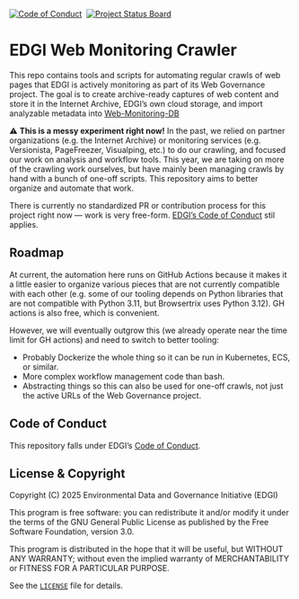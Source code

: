 [![Code of Conduct](https://img.shields.io/badge/%E2%9D%A4-code%20of%20conduct-blue.svg?style=flat)][conduct] &nbsp;[![Project Status Board](https://img.shields.io/badge/✔-Project%20Status%20Board-green.svg?style=flat)][project]


# EDGI Web Monitoring Crawler

This repo contains tools and scripts for automating regular crawls of web pages that EDGI is actively monitoring as part of its Web Governance project. The goal is to create archive-ready captures of web content and store it in the Internet Archive, EDGI’s own cloud storage, and import analyzable metadata into [Web-Monitoring-DB][]

⚠️ **This is a messy experiment right now!** In the past, we relied on partner organizations (e.g. the Internet Archive) or monitoring services (e.g. Versionista, PageFreezer, Visualping, etc.) to do our crawling, and focused our work on analysis and workflow tools. This year, we are taking on more of the crawling work ourselves, but have mainly been managing crawls by hand with a bunch of one-off scripts. This repository aims to better organize and automate that work.

There is currently no standardized PR or contribution process for this project right now — work is very free-form. [EDGI’s Code of Conduct](#code-of-conduct) stil applies.


## Roadmap

At current, the automation here runs on GitHub Actions because it makes it a little easier to organize various pieces that are not currently compatible with each other (e.g. some of our tooling depends on Python libraries that are not compatible with Python 3.11, but Browsertrix uses Python 3.12). GH actions is also free, which is convenient.

However, we will eventually outgrow this (we already operate near the time limit for GH actions) and need to switch to better tooling:
- Probably Dockerize the whole thing so it can be run in Kubernetes, ECS, or similar.
- More complex workflow management code than bash.
- Abstracting things so this can also be used for one-off crawls, not just the active URLs of the Web Governance project.


## Code of Conduct

This repository falls under EDGI’s [Code of Conduct][conduct].


## License & Copyright

Copyright (C) 2025 Environmental Data and Governance Initiative (EDGI)

This program is free software: you can redistribute it and/or modify it under the terms of the GNU General Public License as published by the Free Software Foundation, version 3.0.

This program is distributed in the hope that it will be useful, but WITHOUT ANY WARRANTY; without even the implied warranty of MERCHANTABILITY or FITNESS FOR A PARTICULAR PURPOSE.

See the [`LICENSE`](https://github.com/edgi-govdata-archiving/webpage-versions-processing/blob/main/LICENSE) file for details.


[conduct]: https://github.com/edgi-govdata-archiving/overview/blob/main/CONDUCT.md
[project]: https://github.com/orgs/edgi-govdata-archiving/projects/32
[web-monitoring-db]: https://github.com/edgi-govdata-archiving/web-monitoring-db
